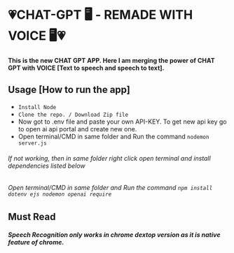 # 💗CHAT-GPT 🖥️ - REMADE WITH VOICE 🖥️💗
#### This is the new CHAT GPT APP. Here I am merging the power of CHAT GPT with VOICE [Text to speech and speech to text]. 

## Usage [How to run the app]
- `Install Node`
- `Clone the repo. / Download Zip file`
- Now got to .env file and paste your own API-KEY. To get new api key go to open ai api portal and create new one.
- Open terminal/CMD in same folder and Run the command `nodemon server.js`
###### If not working, then in same folder right click open terminal and install dependencies listed below
###### Open terminal/CMD in same folder and Run the command `npm install dotenv ejs nodemon openai require`


## Must Read
##### Speech Recognition only works in chrome dextop version as it is native feature of chrome. 
##### 
